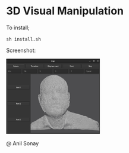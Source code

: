 # 3D Visual Manipulation

To install;

```
sh install.sh
```

Screenshot:

<img src="pics/vapp.png" width="50%" height="50%">


@ Anil Sonay